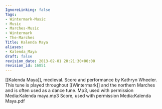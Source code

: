 ```yaml
---
IgnoreLinking: false
Tags:
- Wintermark-Music
- Music
- Marches-Music
- Wintermark
- The-Marches
Title: Kalenda Maya
aliases:
- Kalenda_Maya
draft: false
revision_date: 2013-02-01 20:21:30+00:00
revision_id: 16851
---
```


[[Kalenda Maya]], medieval. Score and performance by Kathryn Wheeler.
This tune is played throughout [[Wintermark]] and the northern Marches and is often used as a dance tune.
Mp3, used with permission Media:Kalenda maya.mp3
Score, used with permission Media:Kalenda Maya.pdf
